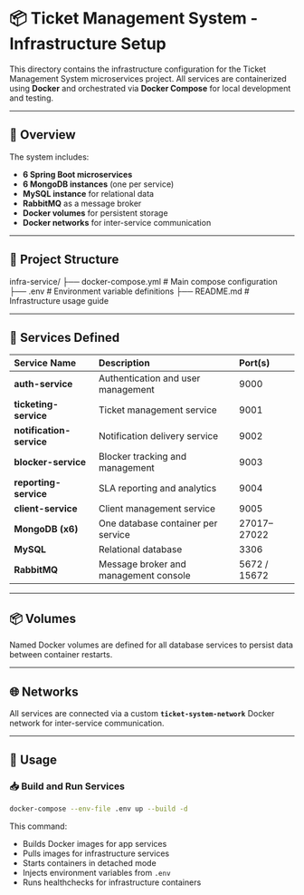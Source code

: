 # 📦 Ticket Management System - Infrastructure Setup

This directory contains the infrastructure configuration for the Ticket Management System microservices project. All services are containerized using **Docker** and orchestrated via **Docker Compose** for local development and testing.

---

## 📑 Overview

The system includes:
- **6 Spring Boot microservices**
- **6 MongoDB instances** (one per service)
- **MySQL instance** for relational data
- **RabbitMQ** as a message broker
- **Docker volumes** for persistent storage
- **Docker networks** for inter-service communication

---

## 📁 Project Structure
infra-service/
├── docker-compose.yml # Main compose configuration
├── .env # Environment variable definitions
├── README.md # Infrastructure usage guide

---

## 📌 Services Defined

| Service Name          | Description                           | Port(s)            |
|:---------------------|:--------------------------------------|:------------------|
| **auth-service**        | Authentication and user management    | 9000               |
| **ticketing-service**   | Ticket management service             | 9001               |
| **notification-service**| Notification delivery service         | 9002               |
| **blocker-service**     | Blocker tracking and management       | 9003               |
| **reporting-service**   | SLA reporting and analytics           | 9004               |
| **client-service**      | Client management service             | 9005               |
| **MongoDB (x6)**         | One database container per service    | 27017–27022        |
| **MySQL**               | Relational database                   | 3306               |
| **RabbitMQ**            | Message broker and management console | 5672 / 15672       |

---

## 📦 Volumes

Named Docker volumes are defined for all database services to persist data between container restarts.

---

## 🌐 Networks

All services are connected via a custom **`ticket-system-network`** Docker network for inter-service communication.

---

## 📖 Usage

### 📥 Build and Run Services

```bash
docker-compose --env-file .env up --build -d
```
This command:
- Builds Docker images for app services
- Pulls images for infrastructure services
- Starts containers in detached mode
- Injects environment variables from `.env`
- Runs healthchecks for infrastructure containers
